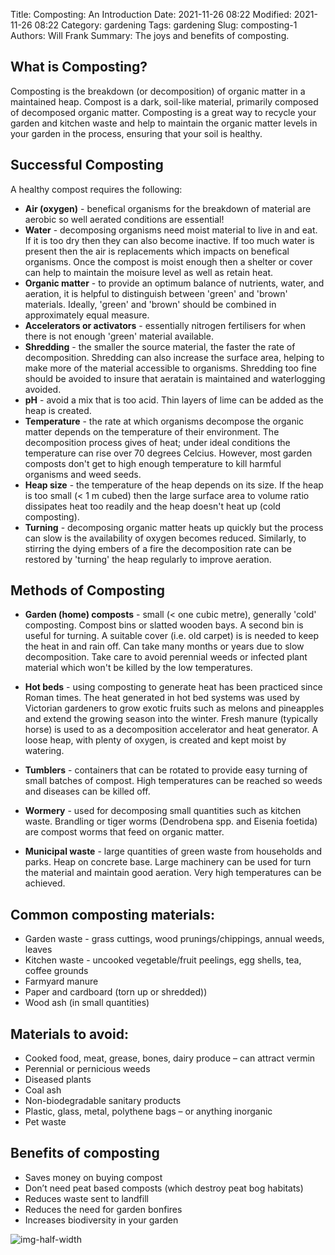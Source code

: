 Title: Composting: An Introduction
Date: 2021-11-26 08:22
Modified: 2021-11-26 08:22
Category: gardening
Tags: gardening
Slug: composting-1
Authors: Will Frank
Summary: The joys and benefits of composting.

## What is Composting?
Composting is the breakdown (or decomposition) of organic matter in a maintained
heap. Compost is a dark, soil-like material, primarily composed of decomposed
organic matter. Composting is a great way to recycle your garden and kitchen
waste and help to maintain the organic matter levels in your garden in the
process, ensuring that your soil is healthy.

## Successful Composting
A healthy compost requires the following:

* **Air (oxygen)** - benefical organisms for the breakdown of material
are aerobic so well aerated conditions are essential!
* **Water** - decomposing organisms need moist material to live in and eat. If it is
too dry then they can also become inactive. If too much water is present then
the air is replacements which impacts on benefical organisms. Once the compost
is moist enough then a shelter or cover can help to maintain the moisure level
as well as retain heat.
* **Organic matter** - to provide an optimum balance of nutrients, water, and
aeration, it is helpful to distinguish between 'green' and 'brown' materials.
Ideally, 'green' and 'brown' should be combined in approximately equal measure.
* **Accelerators or activators** - essentially nitrogen fertilisers for when there
is not enough 'green' material available. 
* **Shredding** - the smaller the source material, the faster the rate of
decomposition. Shredding can also increase the surface area, helping to make
more of the material accessible to organisms. Shredding too fine should be
avoided to insure that aeratain is maintained and waterlogging avoided.
* **pH** - avoid a mix that is too acid. Thin layers of lime can be added as the
heap is created.
* **Temperature** - the rate at which organisms decompose the organic matter depends
on the temperature of their environment. The decomposition process gives of heat;
under ideal conditions the temperature can rise over 70 degrees Celcius. However,
most garden composts don't get to high enough temperature to kill harmful
organisms and weed seeds.
* **Heap size** - the temperature of the heap depends on its size. If the heap is
too small (< 1 m cubed) then the large surface area to volume ratio dissipates
heat too readily and the heap doesn't heat up (cold composting). 
* **Turning** - decomposing organic matter heats up quickly but the process can slow
is the availability of oxygen becomes reduced. Similarly, to stirring the dying
embers of a fire the decomposition rate can be restored by 'turning' the heap
regularly to improve aeration.

## Methods of Composting

* **Garden (home) composts** - small (< one cubic metre), generally 'cold' composting.
Compost bins or slatted wooden bays. A second bin is useful for turning. A
suitable cover (i.e. old carpet) is is needed to keep the heat in and rain off.
Can take many months or years due to slow decomposition. Take care to avoid
perennial weeds or infected plant material which won't be killed by the low
temperatures.

* **Hot beds** - using composting to generate heat has been practiced since
Roman times. The heat generated in hot bed systems was used by Victorian
gardeners to grow exotic fruits such as melons and pineapples and extend the
growing season into the winter. Fresh manure (typically horse) is used to as a
decomposition accelerator and heat generator. A loose heap, with plenty of
oxygen, is created and kept moist by watering.

* **Tumblers** - containers that can be rotated to provide easy turning of small
batches of compost. High temperatures can be reached so weeds and diseases can
be killed off.

* **Wormery** - used for decomposing small quantities such as kitchen waste.
Brandling or tiger worms (Dendrobena spp. and Eisenia foetida) are compost worms
that feed on organic matter.

* **Municipal waste** - large quantities of green waste from households and parks.
Heap on concrete base. Large machinery can be used for turn the material and
maintain good aeration. Very high temperatures can be achieved.

## Common composting materials:

* Garden waste - grass cuttings, wood prunings/chippings, annual weeds, leaves
* Kitchen waste - uncooked vegetable/fruit peelings, egg shells, tea, coffee
grounds
* Farmyard manure
* Paper and cardboard (torn up or shredded))
* Wood ash (in small quantities)

## Materials to avoid:
* Cooked food, meat, grease, bones, dairy produce – can attract vermin
* Perennial or pernicious weeds
* Diseased plants
* Coal ash
* Non-biodegradable sanitary products
* Plastic, glass, metal, polythene bags – or anything inorganic
* Pet waste

## Benefits of composting

* Saves money on buying compost
* Don’t need peat based composts (which destroy peat bog habitats)
* Reduces waste sent to landfill
* Reduces the need for garden bonfires
* Increases biodiversity in your garden

![img-half-width](./images/compost-heap.jpg)